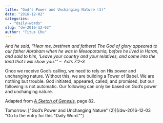 ```yaml
---
title: "God’s Power and Unchanging Nature (1)"
date: "2016-12-02"
categories: 
  - "daily-words"
slug: "dw-2016-12-02"
author: "Titus Chu"
---
```


_And he said, “Hear me, brethren and fathers! The God of glory appeared to our father Abraham when he was in Mesopotamia, before he lived in Haran, and said to him, ‘Leave your country and your relatives, and come into the land that I will show you.’”_ _–  Acts 7:2-3_

Once we receive God’s calling, we need to rely on His power and unchanging nature. Without this, we are building a Tower of Babel. We are nothing but trouble. God initiated, appeared, called, and promised, but our following is not automatic. Our following can only be based on God’s power and unchanging nature.

Adapted from _[A Sketch of Genesis](/book-gen-sketch/ "Go to the listing for this book.")_, page 82.

Tomorrow: ["God’s Power and Unchanging Nature" (2)](/dw-2016-12-03 "Go to the entry for this "Daily Word."")

